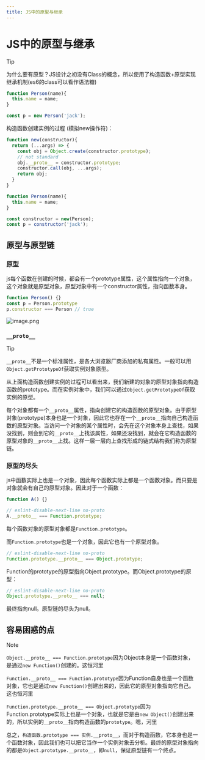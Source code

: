 ```yaml
---
title: JS中的原型与继承
---
```


# JS中的原型与继承

> [!TIP]
> 为什么要有原型？JS设计之初没有Class的概念，所以使用了构造函数+原型实现继承机制(es6的class可以看作语法糖)

```javascript
function Person(name){
  this.name = name;
}

const p = new Person('jack');
```

构造函数创建实例的过程 (模拟new操作符)：<Badge text="BLOOMCHIC" type="info" />

```javascript
function new(constructor){
  return (...args) => {
    const obj = Object.create(constructor.prototype);
    // not standard
    obj.__proto__ = constructor.prototype;
    constructor.call(obj, ...args);
    return obj;
  }
}

function Person(name){
  this.name = name;
}

const constructor = new(Person);
const p = constructor('jack');
```

## 原型与原型链

### 原型

js每个函数在创建的时候，都会有一个prototype属性，这个属性指向一个对象，这个对象就是原型对象，原型对象中有一个constructor属性，指向函数本身。

```javascript
function Person() {}
const p = Person.prototype
p.constructor === Person // true
```

![image.png](https://s2.loli.net/2023/08/15/CU72okj1IENK9yw.webp)

### `__proto__`

> [!TIP]
> `__proto__`不是一个标准属性，是各大浏览器厂商添加的私有属性。一般可以用`Object.getPrototypeOf`获取实例对象原型。

从上面构造函数创建实例的过程可以看出来，我们新建的对象的原型对象指向构造函数的prototype。而在实例对象中，我们可以通过`Object.getPrototypeOf`获取实例的原型。

每个对象都有一个`__proto__`属性，指向创建它的构造函数的原型对象。由于原型对象(prototype)本身也是一个对象，因此它也存在一个`__proto__`指向自己构造函数的原型对象。当访问一个对象的某个属性时，会先在这个对象本身上查找，如果没找到，则会到它的`__proto__`上找该属性，如果还没找到，就会在它构造函数的原型对象的`__proto__`上找。这样一层一层向上查找形成的链式结构我们称为原型链。

### 原型的尽头

js中函数实际上也是一个对象，因此每个函数实际上都是一个函数对象。而只要是对象就会有自己的原型对象。因此对于一个函数：

```js
function A() {}

// eslint-disable-next-line no-proto
A.__proto__ === Function.prototype;
```

每个函数对象的原型对象都是`Function.prototype`。

而`Function.prototype`也是一个对象，因此它也有一个原型对象。

```js
// eslint-disable-next-line no-proto
Function.prototype.__proto__ === Object.prototype;
```

Function的prototype的原型指向Object.prototype。而Object.prototype的原型：

```js
// eslint-disable-next-line no-proto
Object.prototype.__proto__ === null;
```

最终指向null。原型链的尽头为null。

## 容易困惑的点

> [!NOTE]
> `Object.__proto__ === Function.prototype`因为Object本身是一个函数对象，是通过`new Function()`创建的。这恒河里
>
> `Function.__proto__ === Function.prototype`因为Function自身也是一个函数对象，它也是通过`new Function()`创建出来的，因此它的原型对象指向它自己。这也恒河里
>
> `Function.prototype.__proto__ === Object.prototype`因为Function.prototype实际上也是一个对象，也就是它是由`new Object()`创建出来的，所以实例的`__proto__`指向构造函数的`prototype`。嗯，河里

总之，`构造函数.prototype === 实例.__proto__`，而对于构造函数，它本身也是一个函数对象，因此我们也可以把它当作一个实例对象去分析。最终的原型对象指向的都是`Object.prototype.__proto__`，即`null`，保证原型链有一个终点。
